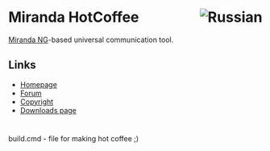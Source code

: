 <h1>Miranda HotCoffee<a href="https://github.com/miranda-ng/HotCoffee/blob/master/README_RU.md"><img align="right" src="https://www.miranda-ng.org/hotcoffee/images/flags/ru.png" alt="Russian"></img></a></h1>

[Miranda NG][1]-based universal communication tool.

## Links ##

* [Homepage](https://www.miranda-ng.org/hotcoffee/)
* [Forum](https://forum.miranda-ng.org/index.php?topic=45.50000#lastPost)
* [Copyright](https://www.miranda-ng.org/hotcoffee/licenses/)
* [Downloads page](https://www.miranda-ng.org/hotcoffee/downloads/)

#

build.cmd - file for making hot coffee ;)

[1]: https://www.miranda-ng.org/